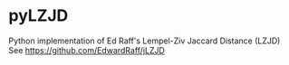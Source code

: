 # pyLZJD
Python implementation of Ed Raff's Lempel-Ziv Jaccard Distance  (LZJD)
See https://github.com/EdwardRaff/jLZJD
